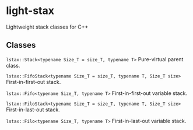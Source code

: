 # light-stax
Lightweight stack classes for C++

## Classes
```lstax::Stack<typename Size_T = size_T, typename T>``` Pure-virtual parent class.

```lstax::FifoStack<typename Size_T = size_T, typename T, Size_T size>``` First-in-first-out stack.

```lstax::Fifo<typename Size_T, typename T>``` First-in-first-out variable stack.

```lstax::FiloStack<typename Size_T = size_T, typename T, Size_T size>``` First-in-last-out stack.

```lstax::Filo<typename Size_T, typename T>``` First-in-last-out variable stack.
